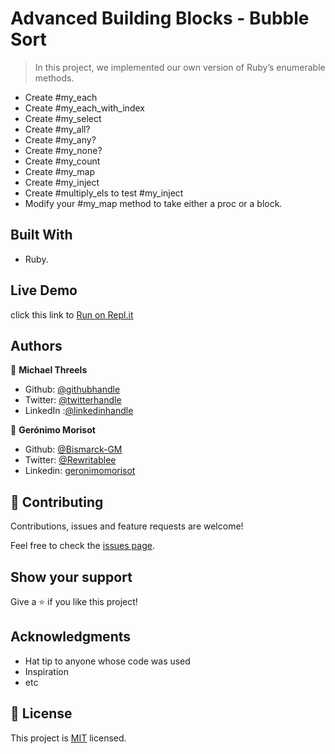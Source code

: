 # Advanced Building Blocks - Bubble Sort

> In this project, we implemented our own version of Ruby’s enumerable methods. 
- Create #my_each
- Create #my_each_with_index 
- Create #my_select 
- Create #my_all?
- Create #my_any?
- Create #my_none?
- Create #my_count
- Create #my_map
- Create #my_inject
- Create #multiply_els to test #my_inject
- Modify your #my_map method to take either a proc or a block.

## Built With

- Ruby.


## Live Demo

click this link to [Run on Repl.it](https://repl.it/join/memrcfoq-michaelthreels)



## Authors

👤 **Michael Threels**

- Github: [@githubhandle](https://github.com/mikethreels)
- Twitter: [@twitterhandle](https://twitter.com/MichaelThreels)
- LinkedIn :[@linkedinhandle](https://www.linkedin.com/in/michael-threels-24101991)

👤 **Gerónimo Morisot**

- Github: [@Bismarck-GM](https://github.com/Bismarck-GM)
- Twitter: [@Rewritablee](https://twitter.com/Rewritablee)
- Linkedin: [geronimomorisot](https://linkedin.com/in/geronimomorisot)

## 🤝 Contributing

Contributions, issues and feature requests are welcome!

Feel free to check the [issues page](issues/).

## Show your support

Give a ⭐️ if you like this project!

## Acknowledgments

- Hat tip to anyone whose code was used
- Inspiration
- etc

## 📝 License

This project is [MIT](lic.url) licensed.
